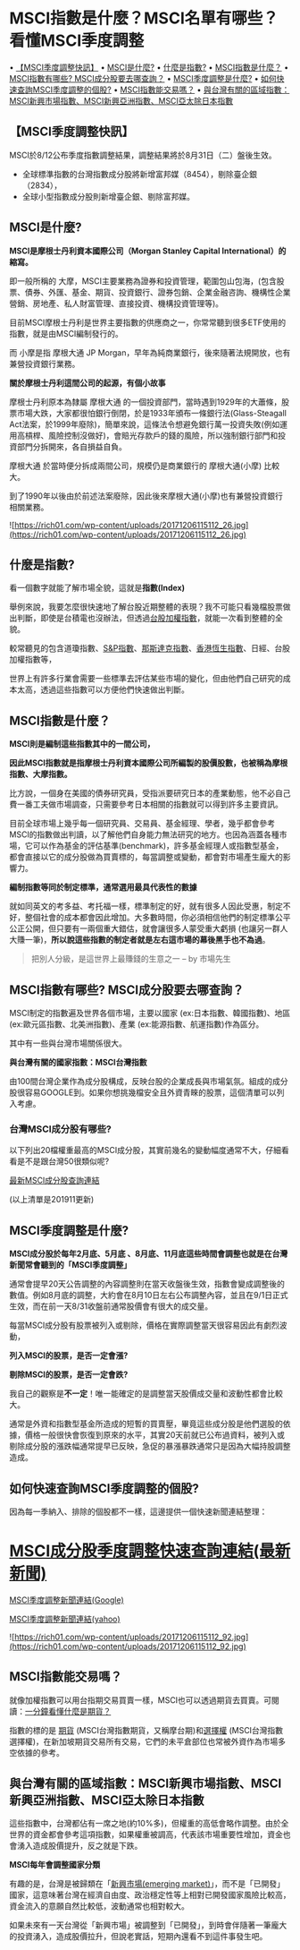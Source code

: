 # MSCI指數是什麼？MSCI名單有哪些？看懂MSCI季度調整

• [【MSCI季度調整快訊】](https://rich01.com/msci/#%E3%80%90MSCI%E5%AD%A3%E5%BA%A6%E8%AA%BF%E6%95%B4%E5%BF%AB%E8%A8%8A%E3%80%91)
• [MSCI是什麼?](https://rich01.com/msci/#MSCI%E6%98%AF%E4%BB%80%E9%BA%BC)
• [什麼是指數?](https://rich01.com/msci/#%E4%BB%80%E9%BA%BC%E6%98%AF%E6%8C%87%E6%95%B8)
• [MSCI指數是什麼？](https://rich01.com/msci/#MSCI%E6%8C%87%E6%95%B8%E6%98%AF%E4%BB%80%E9%BA%BC%EF%BC%9F)
• [MSCI指數有哪些? MSCI成分股要去哪查詢？](https://rich01.com/msci/#MSCI%E6%8C%87%E6%95%B8%E6%9C%89%E5%93%AA%E4%BA%9B_MSCI%E6%88%90%E5%88%86%E8%82%A1%E8%A6%81%E5%8E%BB%E5%93%AA%E6%9F%A5%E8%A9%A2%EF%BC%9F)
• [MSCI季度調整是什麼?](https://rich01.com/msci/#MSCI%E5%AD%A3%E5%BA%A6%E8%AA%BF%E6%95%B4%E6%98%AF%E4%BB%80%E9%BA%BC)
• [如何快速查詢MSCI季度調整的個股?](https://rich01.com/msci/#%E5%A6%82%E4%BD%95%E5%BF%AB%E9%80%9F%E6%9F%A5%E8%A9%A2MSCI%E5%AD%A3%E5%BA%A6%E8%AA%BF%E6%95%B4%E7%9A%84%E5%80%8B%E8%82%A1)
• [MSCI指數能交易嗎？](https://rich01.com/msci/#MSCI%E6%8C%87%E6%95%B8%E8%83%BD%E4%BA%A4%E6%98%93%E5%97%8E%EF%BC%9F)
• [與台灣有關的區域指數：MSCI新興市場指數、MSCI新興亞洲指數、MSCI亞太除日本指數](https://rich01.com/msci/#%E8%88%87%E5%8F%B0%E7%81%A3%E6%9C%89%E9%97%9C%E7%9A%84%E5%8D%80%E5%9F%9F%E6%8C%87%E6%95%B8%EF%BC%9AMSCI%E6%96%B0%E8%88%88%E5%B8%82%E5%A0%B4%E6%8C%87%E6%95%B8%E3%80%81MSCI%E6%96%B0%E8%88%88%E4%BA%9E%E6%B4%B2%E6%8C%87%E6%95%B8%E3%80%81MSCI%E4%BA%9E%E5%A4%AA%E9%99%A4%E6%97%A5%E6%9C%AC%E6%8C%87%E6%95%B8)

## **【MSCI季度調整快訊】**

MSCI於8/12公布季度指數調整結果，調整結果將於8月31日（二）盤後生效。

- 全球標準指數的台灣指數成分股將新增富邦媒（8454），剔除臺企銀（2834），
- 全球小型指數成分股則新增臺企銀、剔除富邦媒。

## **MSCI是什麼?**

**MSCI是摩根士丹利資本國際公司（Morgan Stanley Capital International）的縮寫。**

即一般所稱的 大摩，MSCI主要業務為證券和投資管理，範圍包山包海，(包含股票、債券、外匯、基金、期貨、投資銀行、證券包銷、企業金融咨詢、機構性企業營銷、房地產、私人財富管理、直接投資、機構投資管理等)。

目前MSCI摩根士丹利是世界主要指數的供應商之一，你常常聽到很多ETF使用的指數，就是由MSCI編制發行的。

而 小摩是指 摩根大通 JP Morgan，早年為純商業銀行，後來隨著法規開放，也有兼營投資銀行業務。

**關於摩根士丹利這間公司的起源，有個小故事**

摩根士丹利原本為隸屬 摩根大通 的一個投資部門，當時遇到1929年的大蕭條，股票市場大跌，大家都很怕銀行倒閉，於是1933年頒布一條銀行法(Glass-Steagall Act法案，於1999年廢除)，簡單來說，這條法令想避免銀行萬一投資失敗(例如運用高槓桿、風險控制沒做好)，會賠光存款戶的錢的風險，所以強制銀行部門和投資部門分拆開來，各自損益自負。

摩根大通 於當時便分拆成兩間公司，規模仍是商業銀行的 摩根大通(小摩) 比較大。

到了1990年以後由於前述法案廢除，因此後來摩根大通(小摩)也有兼營投資銀行相關業務。

![https://rich01.com/wp-content/uploads/20171206115112_26.jpg](https://rich01.com/wp-content/uploads/20171206115112_26.jpg)

## **什麼是指數?**

看一個數字就能了解市場全貌，這就是**指數(Index)**

舉例來說，我要怎麼很快速地了解台股近期整體的表現？我不可能只看幾檔股票做出判斷，即使是台積電也沒辦法，但透過[台股加權指數](https://rich01.com/blog-pos-19/)，就能一次看到整體的全貌。

較常聽見的包含道瓊指數、[S&P指數](https://rich01.com/what-is-sp500-index/)、[那斯達克指數](https://rich01.com/what-is-nasdaq-index/)、[香港恆生指數](https://rich01.com/hs50-index/)、日經、台股加權指數等，

世界上有許多行業會需要一些標準去評估某些市場的變化，但由他們自己研究的成本太高，透過這些指數可以方便他們快速做出判斷。

## **MSCI指數是什麼？**

**MSCI則是編制這些指數其中的一間公司，**

**因此MSCI指數就是指摩根士丹利資本國際公司所編製的股價股數，也被稱為摩根指數、大摩指數。**

比方說，一個身在美國的債券研究員，受指派要研究日本的產業動態，他不必自己費一番工夫做市場調查，只需要參考日本相關的指數就可以得到許多主要資訊。

目前全球市場上幾乎每一個研究員、交易員、基金經理、學者，幾乎都會參考MSCI的指數做出判讀，以了解他們自身能力無法研究的地方。也因為涵蓋各種市場，它可以作為基金的評估基準(benchmark)，許多基金經理人或指數型基金，都會直接以它的成分股做為買賣標的，每當調整或變動，都會對市場產生龐大的影響力。

**編制指數等同於制定標準，通常選用最具代表性的數據**

就如同英文的考多益、考托福一樣，標準制定的好，就有很多人因此受惠，制定不好，整個社會的成本都會因此增加。大多數時間，你必須相信他們的制定標準公平公正公開，但只要有一兩個重大錯估，就會讓很多人蒙受重大虧損 (也讓另一群人大賺一筆)，**所以說這些指數的制定者就是左右這市場的幕後黑手也不為過**。

> 把別人分級，是這世界上最賺錢的生意之一 – by 市場先生
> 

## **MSCI指數有哪些? MSCI成分股要去哪查詢？**

MSCI制定的指數遍及世界各個市場，主要以國家 (ex:日本指數、韓國指數)、地區 (ex:歐元區指數、北美洲指數)、產業 (ex:能源指數、航運指數)作為區分。

其中有一些與台灣市場關係很大。

**與台灣有關的國家指數：MSCI台灣指數**

由100間台灣企業作為成分股構成，反映台股的企業成長與市場氣氛。組成的成分股很容易GOOGLE到。如果你想挑幾檔安全且外資青睞的股票，這個清單可以列入考慮。

### **台灣MSCI成分股有哪些?**

以下列出20檔權重最高的MSCI成分股，其實前幾名的變動幅度通常不大，仔細看看是不是跟台灣50很類似呢?

[最新MSCI成分股查詢連結](https://www.msci.com/constituents)

(以上清單是201911更新)

## **MSCI季度調整是什麼?**

**MSCI成分股於每年2月底、5月底 、8月底、11月底這些時間會調整也就是在台灣新聞常會聽到的「MSCI季度調整」**

通常會提早20天公告調整的內容調整則在當天收盤後生效，指數會變成調整後的數值。例如8月底的調整，大約會在8月10日左右公布調整內容，並且在9/1日正式生效，而在前一天8/31收盤前通常股價會有很大的成交量。

每當MSCI成分股有股票被列入或剔除，價格在實際調整當天很容易因此有劇烈波動，

**列入MSCI的股票，是否一定會漲?**

**剔除MSCI的股票，是否一定會跌?**

我自己的觀察是**不一定**！唯一能確定的是調整當天股價成交量和波動性都會比較大。

通常是外資和指數型基金所造成的短暫的買賣壓，畢竟這些成分股是他們選股的依據，價格一般很快會恢復到原來的水平，其實20天前就已公布過資料，被列入或剔除成分股的漲跌幅通常提早已反映，急促的暴漲暴跌通常只是因為大幅持股調整造成。

## **如何快速查詢MSCI季度調整的個股?**

因為每一季納入、排除的個股都不一樣，這邊提供一個快速新聞連結整理：

# [MSCI成分股季度調整快速查詢連結(最新新聞)](https://www.cmoney.tw/follow/channel/search-art?tab=1&shKey=MSCI)

[MSCI季度調整新聞連結(Google)](https://www.google.com.tw/search?rlz=1C1ASUC_enTW612TW612&ei=1DoQW9jTLsfw0ATrxa2wCg&q=MSCI%E5%AD%A3%E5%BA%A6%E8%AA%BF%E6%95%B4&oq=MSCI%E5%AD%A3%E5%BA%A6%E8%AA%BF%E6%95%B4)

[MSCI季度調整新聞連結(yahoo)](https://tw.news.search.yahoo.com/search;_ylt=AwrtFmB6OhBbaw0Adk1r1gt.;_ylu=X3oDMTEzOHNmajE0BGNvbG8DdHcxBHBvcwMxBHZ0aWQDVFdDMDg0XzEEc2VjA3Nj?p=msci%E5%AD%A3%E5%BA%A6%E8%AA%BF%E6%95%B4&fr2=cosmos&fr=yfp-search-sa)

![https://rich01.com/wp-content/uploads/20171206115112_92.jpg](https://rich01.com/wp-content/uploads/20171206115112_92.jpg)

## **MSCI指數能交易嗎？**

就像加權指數可以用台指期交易買賣一樣，MSCI也可以透過期貨去買賣。可閱讀：[一分鐘看懂什麼是期貨？](https://rich01.com/what-is-futures/)

指數的標的是 [期貨](https://rich01.com/what-is-futures/) (MSCI台灣指數期貨，又稱摩台期)和[選擇權](https://rich01.com/what-is-options/) (MSCI台灣指數選擇權)，在新加坡期貨交易所有交易，它們的未平倉部位也常被外資作為市場多空依據的參考。

## **與台灣有關的區域指數：MSCI新興市場指數、MSCI新興亞洲指數、MSCI亞太除日本指數**

這些指數中，台灣都佔有一席之地(約10%多)，但權重的高低會略作調整。由於全世界的資金都會參考這項指數，如果權重被調高，代表該市場重要性增加，資金也會湧入造成股價提升，反之就是下跌。

**MSCI每年會調整國家分類**

有趣的是，台灣是被歸類在「[新興市場(emerging market)](https://rich01.com/developed-vs-emerging-markets/)」，而不是「已開發」國家，這意味著台灣在經濟自由度、政治穩定性等上相對已開發國家風險比較高，資金流入的意願自然比較低，波動通常也相對較大。

如果未來有一天台灣從「新興市場」被調整到「已開發」，到時會伴隨著一筆龐大的投資湧入，造成股價拉升，但說老實話，短期內還看不到這件事發生吧。